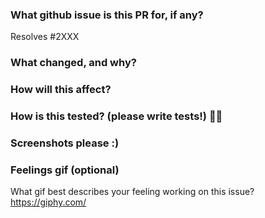 ### What github issue is this PR for, if any?
Resolves #2XXX

### What changed, and why?


### How will this affect?


### How is this tested? (please write tests!) 💖💪


### Screenshots please :)


### Feelings gif (optional)
What gif best describes your feeling working on this issue? https://giphy.com/

